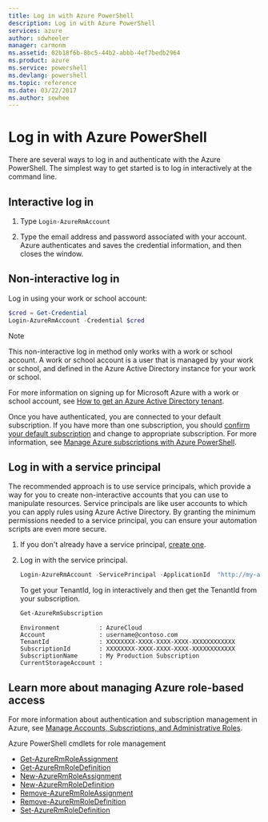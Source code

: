 ```yaml
---
title: Log in with Azure PowerShell
description: Log in with Azure PowerShell
services: azure
author: sdwheeler
manager: carmonm
ms.assetid: 02b18f6b-8bc5-44b2-abbb-4ef7bedb2964
ms.product: azure
ms.service: powershell
ms.devlang: powershell
ms.topic: reference
ms.date: 03/22/2017
ms.author: sewhee
---
```


# Log in with Azure PowerShell

There are several ways to log in and authenticate with the Azure PowerShell. The simplest way to
get started is to log in interactively at the command line.

## Interactive log in

1. Type `Login-AzureRmAccount`

2. Type the email address and password associated with your account. Azure authenticates and saves
   the credential information, and then closes the window.

## Non-interactive log in

Log in using your work or school account:

```powershell
$cred = Get-Credential
Login-AzureRmAccount -Credential $cred
```

> [!NOTE]
> This non-interactive log in method only works with a work or school account. A work or
> school account is a user that is managed by your work or school, and defined in the Azure Active
> Directory instance for your work or school.
>
> For more information on signing up for Microsoft Azure with a work or school account, see
[How to get an Azure Active Directory tenant](/azure/active-directory/develop/active-directory-howto-tenant).

Once you have authenticated, you are connected to your default subscription. If you have more than
one subscription, you should [confirm your default subscription](manage-subscriptions-azureps.md)
and change to appropriate subscription. For more information, see
[Manage Azure subscriptions with Azure PowerShell](manage-subscriptions-azureps.md).

## Log in with a service principal

The recommended approach is to use service principals, which provide a way for you to create
non-interactive accounts that you can use to manipulate resources. Service principals are like user
accounts to which you can apply rules using Azure Active Directory. By granting the minimum
permissions needed to a service principal, you can ensure your automation scripts are even more
secure.

1. If you don't already have a service principal, [create one](create-azure-service-principal-azureps.md).

2. Log in with the service principal.

    ```powershell
    Login-AzureRmAccount -ServicePrincipal -ApplicationId  "http://my-app" -Credential $pscredential -TenantId $tenantid
    ```

    To get your TenantId, log in interactively and then get the TenantId from your subscription.

    ```powershell
    Get-AzureRmSubscription
    ```

    ```
    Environment           : AzureCloud
    Account               : username@contoso.com
    TenantId              : XXXXXXXX-XXXX-XXXX-XXXX-XXXXXXXXXXXX
    SubscriptionId        : XXXXXXXX-XXXX-XXXX-XXXX-XXXXXXXXXXXX
    SubscriptionName      : My Production Subscription
    CurrentStorageAccount :
    ```

## Learn more about managing Azure role-based access

For more information about authentication and subscription management in Azure, see
[Manage Accounts, Subscriptions, and Administrative Roles](/azure/active-directory/role-based-access-control-configure.md).

Azure PowerShell cmdlets for role management

* [Get-AzureRmRoleAssignment](../ref/Get-AzureRmRoleAssignment.md)
* [Get-AzureRmRoleDefinition](../ref/Get-AzureRmRoleDefinition.md)
* [New-AzureRmRoleAssignment](../ref/New-AzureRmRoleAssignment.md)
* [New-AzureRmRoleDefinition](../ref/New-AzureRmRoleDefinition.md)
* [Remove-AzureRmRoleAssignment](../ref/Remove-AzureRmRoleAssignment.md)
* [Remove-AzureRmRoleDefinition](../ref/Remove-AzureRmRoleDefinition.md)
* [Set-AzureRmRoleDefinition](../ref/Set-AzureRmRoleDefinition.md)